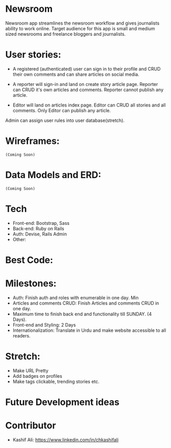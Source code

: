 # Newsroom

Newsroom app streamlines the newsroom workflow and gives journalists ability to work online.
Target audience for this app is small and medium sized newsrooms and freelance bloggers and journalists.

# User stories:
- A registered (authenticated) user can sign in to their profile and CRUD their own comments and can share articles on social media.

- A reporter will sign-in and land on create story article page. Reporter can CRUD it's own articles and comments. Reporter cannot publish any article.

- Editor will land on articles index page. Editor can CRUD all stories and all comments.
Only Editor can publish any article.

Admin can assign user rules into user database(stretch).

# Wireframes:

    (Coming Soon)

# Data Models and ERD:

    (Coming Soon)

# Tech
- Front-end: Bootstrap, Sass
- Back-end: Ruby on Rails
- Auth: Devise, Rails Admin
- Other:


# Best Code:

# Milestones:

- Auth: Finish auth and roles with enumerable in one day. Min
- Articles and comments CRUD: Finish Articles and comments CRUD in one day.
- Maximum time to finish back end and functionality till SUNDAY. (4 Days).
- Front-end and Styling: 2 Days
- Internationalization: Translate in Urdu and make website accessible to all readers.

# Stretch: 
- Make URL Pretty 
- Add badges on profiles 
- Make tags clickable, trending stories etc.

# Future Development ideas

# Contributor
- Kashif Ali: https://www.linkedin.com/in/chkashifali
